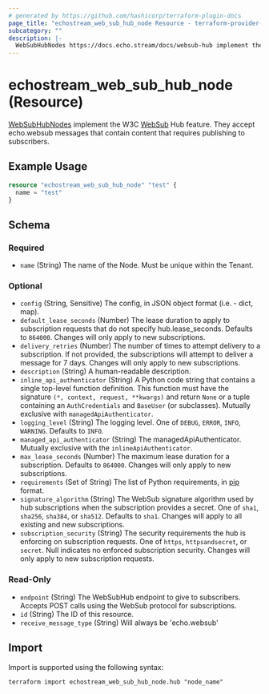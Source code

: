 ```yaml
---
# generated by https://github.com/hashicorp/terraform-plugin-docs
page_title: "echostream_web_sub_hub_node Resource - terraform-provider-echostream"
subcategory: ""
description: |-
  WebSubHubNodes https://docs.echo.stream/docs/websub-hub implement the W3C WebSub https://www.w3.org/TR/websub/ Hub feature. They accept echo.websub messages that contain content that requires publishing to subscribers.
---
```


# echostream_web_sub_hub_node (Resource)

[WebSubHubNodes](https://docs.echo.stream/docs/websub-hub) implement the W3C [WebSub](https://www.w3.org/TR/websub/) Hub feature. They accept echo.websub messages that contain content that requires publishing to subscribers.

## Example Usage

```terraform
resource "echostream_web_sub_hub_node" "test" {
  name = "test"
}
```

<!-- schema generated by tfplugindocs -->
## Schema

### Required

- `name` (String) The name of the Node. Must be unique within the Tenant.

### Optional

- `config` (String, Sensitive) The config, in JSON object format (i.e. - dict, map).
- `default_lease_seconds` (Number) The lease duration to apply to subscription requests that do not specify hub.lease_seconds. Defaults to `864000`. Changes will only apply to new subscriptions.
- `delivery_retries` (Number) The number of times to attempt delivery to a subscription. If not provided, the subscriptions will attempt to deliver a message for 7 days. Changes will only apply to new subscriptions.
- `description` (String) A human-readable description.
- `inline_api_authenticator` (String) A Python code string that contains a single top-level function definition. This function must have the signature `(*, context, request, **kwargs)` and return `None` or a tuple containing an `AuthCredentials` and `BaseUser` (or subclasses). Mutually exclusive with `managedApiAuthenticator`.
- `logging_level` (String) The logging level. One of `DEBUG`, `ERROR`, `INFO`, `WARNING`. Defaults to `INFO`.
- `managed_api_authenticator` (String) The managedApiAuthenticator. Mutually exclusive with the `inlineApiAuthenticator`.
- `max_lease_seconds` (Number) The maximum lease duration for a subscription. Defaults to `864000`. Changes will only apply to new subscriptions.
- `requirements` (Set of String) The list of Python requirements, in [pip](https://pip.pypa.io/en/stable/reference/requirement-specifiers/) format.
- `signature_algorithm` (String) The WebSub signature algorithm used by hub subscriptions when the subscription provides a secret. One of `sha1`, `sha256`, `sha384`, or `sha512`. Defaults to `sha1`. Changes will apply to all existing and new subscriptions.
- `subscription_security` (String) The security requirements the hub is enforcing on subscription requests. One of `https`, `httpsandsecret`, or `secret`. Null indicates no enforced subscription security. Changes will only apply to new subscription requests.

### Read-Only

- `endpoint` (String) The WebSubHub endpoint to give to subscribers. Accepts POST calls using the WebSub protocol for subscriptions.
- `id` (String) The ID of this resource.
- `receive_message_type` (String) Will always be 'echo.websub'

## Import

Import is supported using the following syntax:

```shell
terraform import echostream_web_sub_hub_node.hub "node_name"
```
